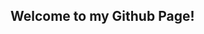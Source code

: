 ## Welcome to my Github Page!

<!--
**frahergeorge/frahergeorge** is a ✨ _special_ ✨ repository because its `README.md` (this file) appears on your GitHub profile.

Here are some ideas to get you started:

- 🔭 I’m currently working on my portfolio website
- 🌱 I’m currently learning HTML and CSS web development
- 📫 How to reach me: LinkedIn 
- ⚡ Fun fact: I love weightlifting!
-->
